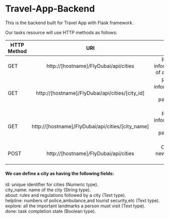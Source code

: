 # Travel-App-Backend

This is the backend built for Travel App with Flask framework.

Our tasks resource will use HTTP methods as follows:

| HTTP Method   | URI                                                   |Action                                     |
| ------------- |:-----------------------------------------------------:| -----------------------------------------:|
| GET           | http://[hostname]/FlyDubai/api/cities                 | Retrieve information of all cities        |
| GET           | http://[hostname]/FlyDubai/api/cities/[city_id]       | Retrieve information of a particular city |
| GET           | http://[hostname]/FlyDubai/api/cities/[city_name]     | Retrieve information of a particular city |
| POST           | http://[hostname]/FlyDubai/api/cities                | Create a new city in the list             |



#### We can define a city as having the following fields:

id: unique identifier for cities (Numeric type).<br>
city_name: name of the city (String type).<br>
about: rules and regulations followed by a city (Text type).<br>
helpline: numbers of police,ambulance,and tourist security,etc (Text type).<br>
explore: all the important landmarks a person must visit (Text type).<br>
done: task completion state (Boolean type).


